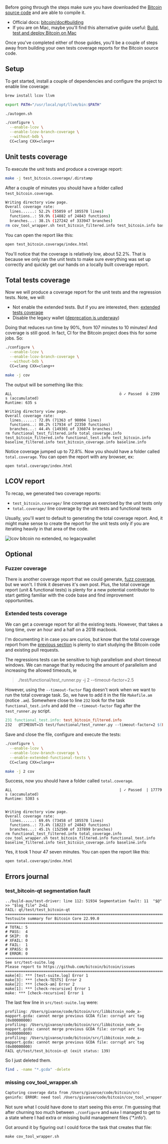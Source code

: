 
Before going through the steps make sure you have downloaded the [Bitcoin source code](https://github.com/bitcoin/bitcoin) and are able to compile it.

 - Official docs: [bitcoin/doc#building](https://github.com/bitcoin/bitcoin/tree/master/doc#building)
 - If you are on Mac, maybe you'll find this alternative guide useful: [Build, test and deploy Bitcoin on Mac](https://givan.se/build-test-deploy-bitcoin-on-monterey)

Once you've completed either of those guides, you'll be a couple of steps away from building your own tests coverage reports for the Bitcoin source code.

## Setup

To get started, install a couple of dependencies and configure the project to enable line coverage:

```bash
brew install lcov llvm

export PATH="/usr/local/opt/llvm/bin:$PATH"

./autogen.sh

./configure \
  --enable-lcov \
  --enable-lcov-branch-coverage \
  --without-bdb \
  CC=clang CXX=clang++
```

## Unit tests coverage

To execute the unit tests and produce a coverage report:

```bash
make -j test_bitcoin.coverage/.dirstamp
```

After a couple of minutes you should have a folder called `test_bitcoin.coverage`.

```bash
Writing directory view page.
Overall coverage rate:
  lines......: 52.2% (55059 of 105578 lines)
  functions..: 59.9% (14882 of 24843 functions)
  branches...: 38.1% (127242 of 333947 branches)
rm cov_tool_wrapper.sh test_bitcoin_filtered.info test_bitcoin.info baseline_filtered.info test_bitcoin_coverage.info baseline.info
```

You can open the report like this:

```bash
open test_bitcoin.coverage/index.html
```

You'll notice that the coverage is relatively low, about 52.2%. That is because we only ran the unit tests to make sure everything was set up correctly and quickly get our hands on a locally built coverage report.

## Total tests coverage

Now we will produce a coverage report for the unit tests and the regression tests. Note, we will: 

 - Not enable the extended tests. But if you are interested, then: [extended tests coverage](#extended-tests-coverage)
 - Disable the legacy wallet ([deprecation is underway](https://github.com/bitcoin/bitcoin/pull/23446))

Doing that reduces run time by 90%, from 107 minutes to 10 minutes!
And coverage is still good. In fact, CI for the Bitcoin project does this for some jobs. So:

```bash
./configure \
  --enable-lcov \
  --enable-lcov-branch-coverage \
  --without-bdb \
  CC=clang CXX=clang++

make -j cov
```

The output will be something like this:

```
ALL                                                ö ✓ Passed  ö 2399 s (accumulated) 
Runtime: 635 s

Writing directory view page.
Overall coverage rate:
  lines......: 72.8% (71363 of 98004 lines)
  functions..: 80.2% (17934 of 22350 functions)
  branches...: 44.4% (149301 of 336074 branches)
rm functional_test_filtered.info total_coverage.info test_bitcoin_filtered.info functional_test.info test_bitcoin.info baseline_filtered.info test_bitcoin_coverage.info baseline.info
```

Notice coverage jumped up to 72.8%. Now you should have a folder called `total.coverage`. You can open the report with any browser, ex:

```
open total.coverage/index.html
```

## LCOV report

To recap, we generated two coverage reports:

 - `test_bitcoin.coverage/` line coverage as exercised by the unit tests only
 - `total.coverage/` line coverage by the unit tests and functional tests

Usually, you'll want to default to generating the total coverage report. And, it might make sense to create the report for the unit tests only if you are iterating heavily in that area of the code.

![lcov bitcoin no extended, no legacywallet](/img/lcov-bitcoin-no-extended-no-legacy-wallet.jpg)

## Optional

### Fuzzer coverage

There is another coverage report that we could generate, [fuzz coverage](https://github.com/bitcoin/bitcoin/blob/master/doc/fuzzing.md), but we won't.
I think it deserves it's own post. Plus, the total coverage report (unit & functional tests) is plenty for a new potential contributor to start getting familiar with the code base and find improvement opportunities.

### Extended tests coverage

We can get a coverage report for all the existing tests. However, that takes a long time, over an hour and a half on a 2018 macbook.

I'm documenting it in case you are curios, but know that the total coverage report from the [previous section](#total-tests-coverage) is plenty to start studying the Bitcoin code and existing pull requests.

The regressions tests can be sensitive to high parallelism and short timeout windows.
We can manage that by reducing the amount of parallelism and increasing the allowed timeouts, ie

> ./test/functional/test_runner.py -j 2 --timeout-factor=2.5

However, using the `--timeout-factor` flag doesn't work when we want to run the total coverage task.
So, we have to add it in the file `Makefile.am` (notice `.am`).
Somewhere close to line `232` look for the task `functional_test.info` and add the `--timeout-factor` flag after the `test_runner.py` script.

```Makefile
231 functional_test.info: test_bitcoin_filtered.info
232   @TIMEOUT=15 test/functional/test_runner.py --timeout-factor=2 $(EXTENDED_FUNCTIONAL_TESTS)
```

Save and close the file, configure and execute the tests:

```bash
./configure \
  --enable-lcov \
  --enable-lcov-branch-coverage \
  --enable-extended-functional-tests \
  CC=clang CXX=clang++

make -j 2 cov
```

Success, now you should have a folder called `total.coverage`.

```
ALL                                                | ✓ Passed  | 17779 s (accumulated) 
Runtime: 5303 s


Writing directory view page.
Overall coverage rate:
  lines......: 69.6% (73458 of 105578 lines)
  functions..: 73.4% (18223 of 24843 functions)
  branches...: 45.1% (152500 of 337899 branches)
rm functional_test_filtered.info total_coverage.info cov_tool_wrapper.sh test_bitcoin_filtered.info functional_test.info baseline_filtered.info test_bitcoin_coverage.info baseline.info
```

Yes, it took 1 hour 47 seven minutes.
You can open the report like this:

```
open total.coverage/index.html
```

## Errors journal

### test_bitcoin-qt segmentation fault 

```
../build-aux/test-driver: line 112: 51934 Segmentation fault: 11  "$@" >> "$log_file" 2>&1
FAIL: qt/test/test_bitcoin-qt
============================================================================
Testsuite summary for Bitcoin Core 22.99.0
============================================================================
# TOTAL: 5
# PASS:  4
# SKIP:  0
# XFAIL: 0
# FAIL:  1
# XPASS: 0
# ERROR: 0
============================================================================
See src/test-suite.log
Please report to https://github.com/bitcoin/bitcoin/issues
============================================================================
make[4]: *** [test-suite.log] Error 1
make[3]: *** [check-TESTS] Error 2
make[2]: *** [check-am] Error 2
make[1]: *** [check-recursive] Error 1
make: *** [check-recursive] Error 1
```

The last few line in `src/test-suite.log` were:

```
profiling: /Users/givanse/code/bitcoin/src/libbitcoin_node_a-mapport.gcda: cannot merge previous GCDA file: corrupt arc tag (0x00000000)
profiling: /Users/givanse/code/bitcoin/src/libbitcoin_node_a-mapport.gcda: cannot merge previous GCDA file: corrupt arc tag (0x00000000)
profiling: /Users/givanse/code/bitcoin/src/libbitcoin_node_a-mapport.gcda: cannot merge previous GCDA file: corrupt arc tag (0x00000000)
FAIL qt/test/test_bitcoin-qt (exit status: 139) 
```

So I just deleted them.

```bash
find . -name "*.gcda" -delete
```

### missing cov_tool_wrapper.sh

```bash
Capturing coverage data from /Users/givanse/code/bitcoin/src
geninfo: ERROR: need tool /Users/givanse/code/bitcoin/cov_tool_wrapper.sh!
```

Not sure what I could have done to start seeing this error.
I'm guessing that after churning too much between `./configure` and `make` I managed to get to a state where I had extra or missing build management files ('*.info').

Got around it by figuring out I could force the task that creates that file:

```
make cov_tool_wrapper.sh
```
